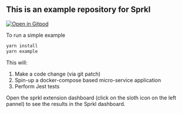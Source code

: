 ## This is an example repository for Sprkl
[![Open in Gitpod](https://gitpod.io/button/open-in-gitpod.svg)](https://gitpod.io/#https://github.com/sprkl-dev/use-sprkl)

To run a simple example 
```bash
yarn install
yarn example
```

This will:
1. Make a code change (via git patch) 
2. Spin-up a docker-compose based micro-service application 
3. Perform Jest tests 

Open the sprkl extension dashboard (click on the sloth icon on the left pannel) to see the results in the Sprkl dashboard.
